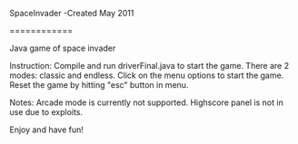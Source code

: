 SpaceInvader
-Created May 2011

============

Java game of space invader

Instruction:
Compile and run driverFinal.java to start the game. 
There are 2 modes: classic and endless. Click on the menu options to start the game.
Reset the game by hitting "esc" button in menu.

Notes:
Arcade mode is currently not supported.
Highscore panel is not in use due to exploits.


Enjoy and have fun!
